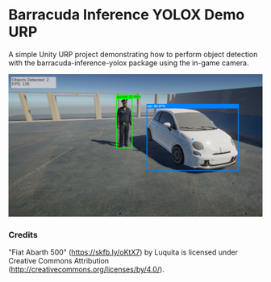 # Barracuda Inference YOLOX Demo URP
 A simple Unity URP project demonstrating how to perform object detection with the barracuda-inference-yolox package using the in-game camera.



![barracuda-inference-yolox-demo-urp](./images/barracuda-inference-yolox-demo-urp.png)







### Credits

"Fiat Abarth 500" (https://skfb.ly/oKtX7) by Luquita is licensed under Creative Commons Attribution (http://creativecommons.org/licenses/by/4.0/).

